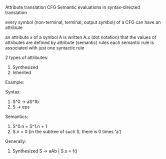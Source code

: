 Attribute translation CFG
Semantic evaluations in syntax-directed translation

every symbol (non-terminal, terminal, output symbol) of a CFG can have an attribute

an attribute x of a symbol A is written A.x (dot notation)
that the values of attributes are defined by attribute (semantic) rules
each semantic rule is associated with just one syntactic rule

2 types of attributes:
1. Synthesized
2. Inherited

Example:

Syntax:
1. S^0 -> aS^1b
2. S -> eps

Semantics:
1. S^0.n = S^1.n + 1
2. S.n = 0 (in the subtree of such S, there is 0 times 'a')

Generally:
1. Synthesized S -> aAb | S.s = f()

